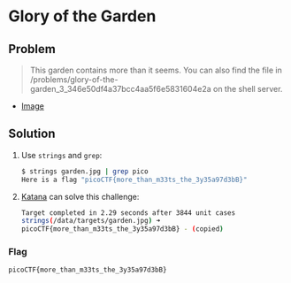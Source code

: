 # Glory of the Garden

## Problem

> This garden contains more than it seems. You can also find the file in /problems/glory-of-the-garden_3_346e50df4a37bcc4aa5f6e5831604e2a on the shell server.

* [Image](garden.jpg)

## Solution

1. Use `strings` and `grep`:

    ```bash
    $ strings garden.jpg | grep pico
    Here is a flag "picoCTF{more_than_m33ts_the_3y35a97d3bB}"
    ```

2. [Katana](https://github.com/JohnHammond/katana) can solve this challenge:

    ```bash
    Target completed in 2.29 seconds after 3844 unit cases
    strings(/data/targets/garden.jpg) ➜ 
    picoCTF{more_than_m33ts_the_3y35a97d3bB} - (copied)
    ```

### Flag

`picoCTF{more_than_m33ts_the_3y35a97d3bB}`
